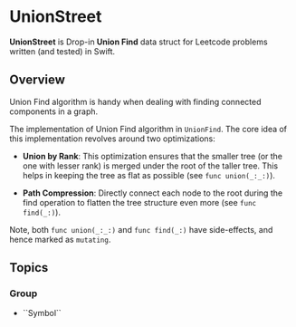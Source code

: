 # UnionStreet

**UnionStreet** is Drop-in **Union Find** data struct for Leetcode problems written (and tested) in Swift.

## Overview

Union Find algorithm is handy when dealing with finding connected components in a graph. 

The implementation of Union Find algorithm in `UnionFind`. The core idea of this implementation revolves around two optimizations:

* **Union by Rank**: This optimization ensures that the smaller tree (or the one with lesser rank) is merged under the root of the taller tree. This helps in keeping the tree as flat as possible (see `func union(_:_:)`).

* **Path Compression**: Directly connect each node to the root during the find operation to flatten the tree structure even more (see `func find(_:)`).

Note, both `func union(_:_:)` and `func find(_:)` have side-effects, and hence marked as `mutating`.

## Topics

### <!--@START_MENU_TOKEN@-->Group<!--@END_MENU_TOKEN@-->

- <!--@START_MENU_TOKEN@-->``Symbol``<!--@END_MENU_TOKEN@-->
